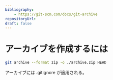 ```yaml
---
bibliography: 
    - https://git-scm.com/docs/git-archive
repositoryUrl:
draft: false
---
```


# アーカイブを作成するには

```bash
git archive --format zip -o ./archive.zip HEAD
```

アーカイブには .gitignore が適用される。
